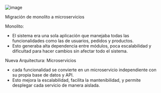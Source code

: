 ![image](https://github.com/user-attachments/assets/3966edee-3b83-403c-acbe-286f22622798)

Migración de monolito a microservicios

Monolito:
- El sistema era una sola aplicación que manejaba todas las funcionalidades como las de usuarios, pedidos y productos.
- Esto generaba alta dependencia entre módulos, poca escalabilidad y dificultad para hacer cambios sin afectar todo el sistema.

Nueva Arquitectura: Microservicios
- cada funcionalidad se convierte en un microservicio independiente con su propia base de datos y API.
- Esto mejora la escalabilidad, facilita la mantenibilidad, y permite desplegar cada servicio de manera aislada.

